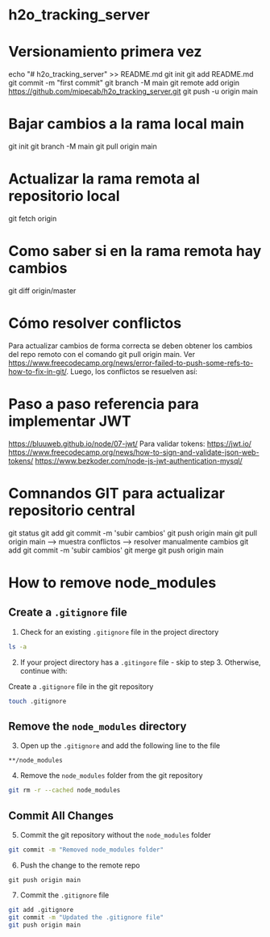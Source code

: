 # h2o_tracking_server

# Versionamiento primera vez
echo "# h2o_tracking_server" >> README.md
git init
git add README.md
git commit -m "first commit"
git branch -M main
git remote add origin https://github.com/mipecab/h2o_tracking_server.git
git push -u origin main

# Bajar cambios a la rama local main
git init
git branch -M main
git pull origin main

# Actualizar la rama remota al repositorio local
git fetch origin

# Como saber si en la rama remota hay cambios
git diff origin/master


# Cómo resolver conflictos
Para actualizar cambios de forma correcta se deben obtener los cambios del repo remoto con el comando git pull origin main. Ver https://www.freecodecamp.org/news/error-failed-to-push-some-refs-to-how-to-fix-in-git/. Luego, los conflictos se resuelven así:



# Paso a paso referencia para implementar JWT
https://bluuweb.github.io/node/07-jwt/
Para validar tokens: https://jwt.io/
https://www.freecodecamp.org/news/how-to-sign-and-validate-json-web-tokens/
https://www.bezkoder.com/node-js-jwt-authentication-mysql/


# Comnandos GIT para actualizar repositorio central
git status
git add <archivos cambios> 
git commit -m 'subir cambios'
git push origin main 
git pull origin main --> muestra conflictos
--> resolver manualmente cambios
git add <archivos con conflictos resueltos>
git commit -m 'subir cambios'
git merge <archivos con conflictos resueltos>
git push origin main


# How to remove node_modules

## Create a `.gitignore` file

1. Check for an existing `.gitignore` file in the project directory

```Bash
ls -a
```

2. If your project directory has a `.gitingore` file - skip to step 3. Otherwise, continue with:

Create a `.gitignore` file in the git repository

```Bash
touch .gitignore
```

## Remove the `node_modules` directory

3. Open up the `.gitignore` and add the following line to the file 

```
**/node_modules
```

4. Remove the `node_modules` folder from the git repository

```Bash
git rm -r --cached node_modules
```

## Commit All Changes

5. Commit the git repository without the `node_modules` folder

```Bash
git commit -m "Removed node_modules folder"
```

6. Push the change to the remote repo

```
git push origin main
```
  
7. Commit the `.gitignore` file

```Bash
git add .gitignore
git commit -m "Updated the .gitignore file"
git push origin main
```
